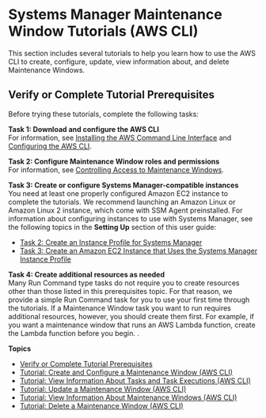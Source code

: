 # Systems Manager Maintenance Window Tutorials \(AWS CLI\)<a name="maintenance-windows-tutorials"></a>

This section includes several tutorials to help you learn how to use the AWS CLI to create, configure, update, view information about, and delete Maintenance Windows\. 

## Verify or Complete Tutorial Prerequisites<a name="mw-cli-tutorial-setup"></a>

Before trying these tutorials, complete the following tasks:

**Task 1: Download and configure the AWS CLI**  
For information, see [Installing the AWS Command Line Interface](url-cli-ug;installing.html) and [Configuring the AWS CLI](url-cli-ug;cli-chap-getting-started.html)\.

**Task 2: Configure Maintenance Window roles and permissions**  
For information, see [Controlling Access to Maintenance Windows](sysman-maintenance-permissions.md)\.

**Task 3: Create or configure Systems Manager\-compatible instances**  
You need at least one properly configured Amazon EC2 instance to complete the tutorials\. We recommend launching an Amazon Linux or Amazon Linux 2 instance, which come with SSM Agent preinstalled\. For information about configuring instances to use with Systems Manager, see the following topics in the **Setting Up** section of this user guide:
+ [Task 2: Create an Instance Profile for Systems Manager](sysman-configuring-access-role.md)
+ [Task 3: Create an Amazon EC2 Instance that Uses the Systems Manager Instance Profile](sysman-create-instance-with-role.md)

**Task 4: Create additional resources as needed**  
Many Run Command type tasks do not require you to create resources other than those listed in this prerequisites topic\. For that reason, we provide a simple Run Command task for you to use your first time through the tutorials\. If a Maintenance Window task you want to run requires additional resources, however, you should create them first\. For example, if you want a maintenance window that runs an AWS Lambda function, create the Lambda function before you begin\. \.

**Topics**
+ [Verify or Complete Tutorial Prerequisites](#mw-cli-tutorial-setup)
+ [Tutorial: Create and Configure a Maintenance Window \(AWS CLI\)](maintenance-windows-cli-tutorials-create.md)
+ [Tutorial: View Information About Tasks and Task Executions \(AWS CLI\)](mw-cli-tutorial-task-info.md)
+ [Tutorial: Update a Maintenance Window \(AWS CLI\)](maintenance-windows-cli-tutorials-update.md)
+ [Tutorial: View Information About Maintenance Windows \(AWS CLI\)](maintenance-windows-cli-tutorials-describe.md)
+ [Tutorial: Delete a Maintenance Window \(AWS CLI\)](mw-cli-tutorial-delete-mw.md)